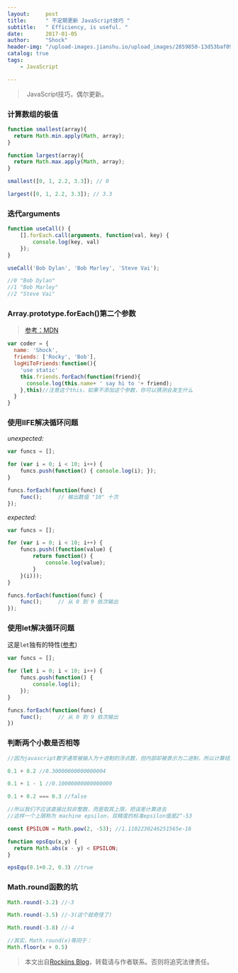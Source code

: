 ```yaml
---
layout:     post
title:      " 不定期更新 JavaScript技巧 "
subtitle:   " Efficiency, is useful. "
date:       2017-01-05
author:     "Shock"
header-img: "/upload-images.jianshu.io/upload_images/2859850-13d53baf09a3de93.jpg?imageMogr2/auto-orient/strip%7CimageView2/2/w/1240"
catalog: true
tags:
    - JavaScript

---
```


>  JavaScript技巧，偶尔更新。

### 计算数组的极值

```javascript
function smallest(array){                         
  return Math.min.apply(Math, array);             
}                                                 

function largest(array){                          
  return Math.max.apply(Math, array);             
}  

smallest([0, 1, 2.2, 3.3]); // 0

largest([0, 1, 2.2, 3.3]); // 3.3
```

### 迭代arguments

```javascript
function useCall() {
    [].forEach.call(arguments, function(val, key) {
        console.log(key, val)
    });
}

useCall('Bob Dylan', 'Bob Marley', 'Steve Vai');

//0 "Bob Dylan"
//1 "Bob Marley"
//2 "Steve Vai"
```

### Array.prototype.forEach()第二个参数

> [参考：MDN](https://developer.mozilla.org/zh-CN/docs/Web/JavaScript/Reference/Global_Objects/Array/forEach)

```javascript
var coder = {
  name: 'Shock',
  friends: ['Rocky', 'Bob'],
  logHiToFriends:function(){
    'use static'
    this.friends.forEach(function(friend){
      console.log(this.name+ ' say hi to '+ friend);
    },this)//注意这个this，如果不添加这个参数，你可以猜测会发生什么
  }
}
```

### 使用IIFE解决循环问题

*unexpected:*

```javascript
var funcs = [];

for (var i = 0; i < 10; i++) {
    funcs.push(function() { console.log(i); });
}

funcs.forEach(function(func) {
    func();     // 输出数值 "10" 十次
});
```

*expected:*

```javascript
var funcs = [];

for (var i = 0; i < 10; i++) {
    funcs.push((function(value) {
        return function() {
            console.log(value);
        }
    }(i)));
}

funcs.forEach(function(func) {
    func();     // 从 0 到 9 依次输出
});
```

### 使用let解决循环问题

这是`let`独有的特性([参考](https://sagittarius-rev.gitbooks.io/understanding-ecmascript-6-zh-ver/content/chapter_1.html#let-declarations-in-loops))

```javascript
var funcs = [];

for (let i = 0; i < 10; i++) {
    funcs.push(function() {
        console.log(i);
    });
}

funcs.forEach(function(func) {
    func();     // 从 0 到 9 依次输出
})
```

### 判断两个小数是否相等

```javascript
//因为javascript数字通常被输入为十进制的浮点数，但内部却被表示为二进制，所以计算结果会有偏差：

0.1 + 0.2 //0.30000000000000004

0.1 + 1 - 1 //0.10000000000000009

0.1 + 0.2 === 0.3 //false

//所以我们不应该直接比较非整数，而是取其上限，把误差计算进去
//这样一个上限称为 machine epsilon，双精度的标准epsilon值是2^-53

const EPSILON = Math.pow(2, -53); //1.1102230246251565e-16

function epsEqu(x,y) {
  return Math.abs(x - y) < EPSILON;
}

epsEqu(0.1+0.2, 0.3) //true
```

### Math.round函数的坑

```javascript
Math.round(-3.2) //-3

Math.round(-3.5) //-3(这个就奇怪了)

Math.round(-3.8) //-4

//其实，Math.round(x)等同于：
Math.floor(x + 0.5)
```



> 本文出自[Rockjins Blog](https://rockjins.github.io)，转载请与作者联系。否则将追究法律责任。
